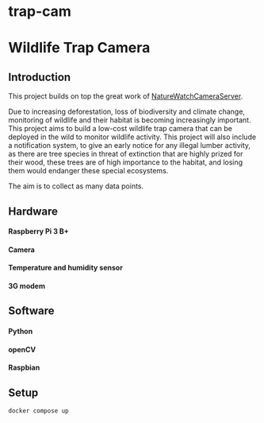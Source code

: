 # trap-cam

# Wildlife Trap Camera

## Introduction

This project builds on top the great work of [NatureWatchCameraServer](https://github.com/interactionresearchstudio/NaturewatchCameraServer).

Due to increasing deforestation, loss of biodiversity and climate change, monitoring of wildlife and their habitat is becoming increasingly important. This project aims to build a low-cost wildlife trap camera that can be deployed in the wild to monitor wildlife activity. This project will also include a notification system, to give an early notice for any illegal lumber activity, as there are tree species in threat of extinction that are highly prized for their wood, these trees are of high importance to the habitat, and losing them would endanger these special ecosystems.

The aim is to collect as many data points.

## Hardware

#### Raspberry Pi 3 B+

#### Camera

#### Temperature and humidity sensor

#### 3G modem

## Software

#### Python

#### openCV

#### Raspbian

## Setup

```bash
docker compose up
```
